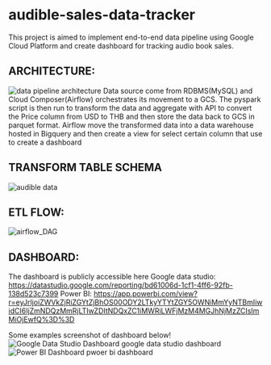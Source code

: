 # audible-sales-data-tracker
This project is aimed to implement end-to-end data pipeline using Google Cloud Platform and create dashboard for tracking audio book sales.

## ARCHITECTURE:
![data pipeline architecture](https://user-images.githubusercontent.com/48947748/160275716-03e84672-ec80-4a84-a225-6d1a7b2be0d6.png)
Data source come from RDBMS(MySQL) and Cloud Composer(Airflow) orchestrates its movement to a GCS. The pyspark script is then run to transform the data and aggregate with API to convert the Price column from USD to THB and then store the data back to GCS in parquet format. Airflow move the transformed data into a data warehouse hosted in Bigquery and then create a view for select certain column that use to create a dashboard

## TRANSFORM TABLE SCHEMA
![audible data](https://user-images.githubusercontent.com/48947748/160276412-bb3139b6-47b2-4f83-9611-b38e115f92ab.png)

## ETL FLOW:
![airflow_DAG](https://user-images.githubusercontent.com/48947748/160271509-0445cc17-6cb1-4ec8-bf35-6475e83029b0.jpg)

## DASHBOARD:
The dashboard is publicly accessible here
Google data studio: https://datastudio.google.com/reporting/bd61006d-1cf1-4ff6-92fb-138d523c7399
Power BI: https://app.powerbi.com/view?r=eyJrIjoiZWVkZjRiZGYtZjBhOS00ODY2LTkyYTYtZGY5OWNiMmYyNTBmIiwidCI6IjZmNDQzMmRjLTIwZDItNDQxZC1iMWRiLWFjMzM4MGJhNjMzZCIsImMiOjEwfQ%3D%3D

Some examples screenshot of dashboard below!
![Google Data Studio Dashboard](https://user-images.githubusercontent.com/48947748/160271538-b3bfd9db-bcc4-46a6-aadc-5fdb5c53116b.jpg)
google data studio dashboard
![Power BI Dashboard](https://user-images.githubusercontent.com/48947748/160271541-e917f2b8-540e-45f0-b6e6-88a574624953.jpg)
pwoer bi dashboard
